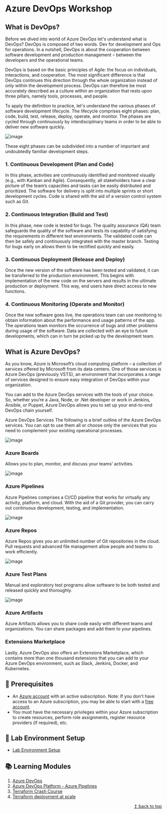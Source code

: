 # Azure DevOps Workshop

## What is DevOps?

Before we dived into world of Azure DevOps let's understand what is DevOps? DevOps is composed of two words. Dev for development and Ops for operations. In a nutshell, DevOps is about the cooperation between software development and production management – between the developers and the operational teams. 

DevOps is based on the basic principles of Agile: the focus on individuals, interactions, and cooperation. The most significant difference is that DevOps continues this direction through the whole organization instead of only within the development process. DevOps can therefore be most accurately described as a culture within an organization that rests upon three pillars, namely tools, processes, and people.

To apply the definition to practice, let's understand the various phases of software development lifecycle. The lifecycle comprises eight phases: plan, code, build, test, release, deploy, operate, and monitor. The phases are cycled through continuously by interdisciplinary teams in order to be able to deliver new software quickly. 

![image](https://user-images.githubusercontent.com/19226157/147508712-04333452-22b0-4e99-9783-220b533761fc.png)

These eight phases can be subdivided into a number of important and undoubtedly familiar development steps. 

### 1. Continuous Development (Plan and Code)
In this phase, activities are continuously identified and monitored visually (e.g., with Kanban and Agile). Consequently, all stakeholders have a clear picture of the team’s capacities and tasks can be easily distributed and prioritized. The software for delivery is split into multiple sprints or short development cycles. Code is shared with the aid of a version control system such as Git. 
 

### 2. Continuous Integration (Build and Test)
In this phase, new code is tested for bugs. The quality assurance (QA) team safeguards the quality of the software and tests its capability of satisfying the requirements in different test environments. The validated code can then be safely and continuously integrated with the master branch. Testing for bugs early on allows them to be rectified quickly and easily. 


### 3. Continuous Deployment (Release and Deploy)
Once the new version of the software has been tested and validated, it can be transferred to the production environment. This begins with implementation of the new code on the servers and results in the ultimate production or deployment. This way, end users have direct access to new functions.

 

### 4. Continuous Monitoring (Operate and Monitor)
Once the new software goes live, the operations team can use monitoring to obtain information about the performance and usage patterns of the app. The operations team monitors the occurrence of bugs and other problems during usage of the software. Data are collected with an eye to future developments, which can in turn be picked up by the development team. 

## What is Azure DevOps?

As you know, Azure is Microsoft’s cloud computing platform – a collection of services offered by Microsoft from its data centers. One of those services is Azure DevOps (previously VSTS), an environment that incorporates a range of services designed to ensure easy integration of DevOps within your organization. 


You can add to the Azure DevOps services with the tools of your choice. So, whether you’re a Java, Node, or .Net developer or work in Jenkins, Ansible, or Puppet, Azure DevOps allows you to set up your end-to-end DevOps chain yourself. 


Azure DevOps Services
The following is a brief outline of the Azure DevOps services. You can opt to use them all or choose only the services that you need to complement your existing operational processes.


![image](https://user-images.githubusercontent.com/19226157/147509765-d989dde6-d46e-4f29-b814-37c5e3ef2127.png)

### Azure Boards
Allows you to plan, monitor, and discuss your teams’ activities.


![image](https://user-images.githubusercontent.com/19226157/147509843-b4b82181-59e9-4d9a-80d6-d1977e7d2bee.png)

### Azure Pipelines
Azure Pipelines comprises a CI/CD pipeline that works for virtually any activity, platform, and cloud. With the aid of a Git provider, you can carry out continuous development, testing, and implementation. 


![image](https://user-images.githubusercontent.com/19226157/147509872-c41de9c9-d773-45fc-928a-5876faf56e8b.png)

### Azure Repos
Azure Repos gives you an unlimited number of Git repositories in the cloud. Pull requests and advanced file management allow people and teams to work efficiently.


![image](https://user-images.githubusercontent.com/19226157/147509886-8958cfbc-ac76-4041-83fd-98c204427304.png)

### Azure Test Plans
Manual and exploratory test programs allow software to be both tested and released quickly and thoroughly.


![image](https://user-images.githubusercontent.com/19226157/147509897-21a4f4b2-c680-4fc1-8df1-baf3ff345afc.png)

### Azure Artifacts
Azure Artifacts allows you to share code easily with different teams and organizations. You can share packages and add them to your pipelines.

 
### Extensions Marketplace
Lastly, Azure DevOps also offers an Extensions Marketplace, which contains more than one thousand extensions that you can add to your Azure DevOps environment, such as Slack, Jenkins, Docker, and Kubernetes.


## :thinking: Prerequisites

* An [Azure account](https://azure.microsoft.com/en-us/free/) with an active subscription. Note: If you don't have access to an Azure subscription, you may be able to start with a [free account](https://www.azure.com/free).
* You must have the necessary privileges within your Azure subscription to create resources, perform role assignments, register resource providers (if required), etc.

## :test_tube: Lab Environment Setup
* [Lab Environment Setup](./modules/module00.md)

## :books: Learning Modules

1. [Azure DevOps](./modules/module01.md)
2. [Azure DevOps Platform - Azure Pipelines](./modules/module02.md)
3. [Terraform Crash Course](./modules/module03.md)
4. [Terraform deployment at scale](./modules/module04.md)

<div align="right"><a href="#azure-purview-workshop">↥ back to top</a></div>
